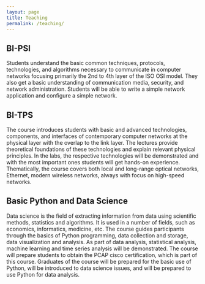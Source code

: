 ```yaml
---
layout: page
title: Teaching
permalink: /teaching/
---
```


## BI-PSI

Students understand the basic common techniques, protocols, technologies, and algorithms necessary to communicate in computer networks focusing primarily the 2nd to 4th layer of the ISO OSI model. They also get a basic understanding of communication media, security, and network administration. Students will be able to write a simple network application and configure a simple network.

## BI-TPS

The course introduces students with basic and advanced technologies, components, and interfaces of contemporary computer networks at the physical layer with the overlap to the link layer. The lectures provide theoretical foundations of these technologies and explain relevant physical principles. In the labs, the respective technologies will be demonstrated and with the most important ones students will get hands-on experience. Thematically, the course covers both local and long-range optical networks, Ethernet, modern wireless networks, always with focus on high-speed networks.

## Basic Python and Data Science

Data science is the field of extracting information from data using scientific methods, statistics and algorithms. It is used in a number of fields, such as economics, informatics, medicine, etc. The course guides participants through the basics of Python programming, data collection and storage, data visualization and analysis. As part of data analysis, statistical analysis, machine learning and time series analysis will be demonstrated. The course will prepare students to obtain the PCAP cisco certification, which is part of this course. Graduates of the course will be prepared for the basic use of Python, will be introduced to data science issues, and will be prepared to use Python for data analysis.
